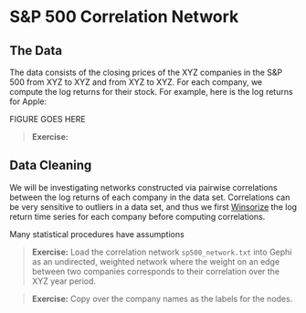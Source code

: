 # S&P 500 Correlation Network

## The Data

The data consists of the closing prices of the XYZ companies in the S&P 500 from XYZ to XYZ and from XYZ to XYZ. For each company, we compute the log returns for their stock. For example, here is the log returns for Apple:

FIGURE GOES HERE

> **Exercise:**

## Data Cleaning

We will be investigating networks constructed via pairwise correlations between the log returns of each company in the data set. Correlations can be very sensitive to outliers in a data set, and thus we first [Winsorize](https://en.wikipedia.org/wiki/Winsorizing) the log return time series for each company before computing correlations.

Many statistical procedures have assumptions 

> **Exercise:** Load the correlation network ``sp500_network.txt`` into Gephi as an undirected, weighted network where the weight on an edge between two companies corresponds to their correlation over the XYZ year period.

> **Exercise:** Copy over the company names as the labels for the nodes.


